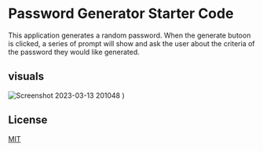 # Password Generator Starter Code
This application generates a random password. When the generate butoon is clicked, a series of prompt will show and ask the user about the criteria of the password they would like generated. 



## visuals
![Screenshot 2023-03-13 201048](https://user-images.githubusercontent.com/123018143/224869811-8b40a035-af81-4192-b010-1269bb39fa32.png)
)


## License

[MIT](https://choosealicense.com/licenses/mit/)
